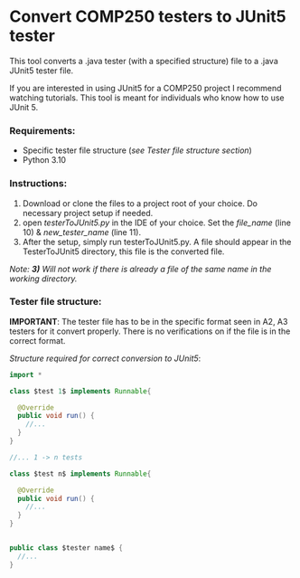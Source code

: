 # Convert COMP250 testers to JUnit5 tester

This tool converts a .java tester (with a specified structure) file to a .java JUnit5 tester file. 

If you are interested in using JUnit5 for a COMP250 project I recommend watching tutorials.
 This tool is meant for individuals who know how to use JUnit 5.

### Requirements:
- Specific tester file structure (*see Tester file structure section*)
- Python 3.10

### Instructions:
1) Download or clone the files to a project root of your choice. Do necessary project setup if needed.
2) open *testerToJUnit5.py* in the IDE of your choice. Set the *file_name* (line 10) & *new_tester_name* (line 11).
3) After the setup, simply run testerToJUnit5.py. A file should appear in the TesterToJUnit5 directory, this file is the converted file.

*Note: **3)** Will not work if there is already a file of the same name in the working directory.*

### Tester file structure:

**IMPORTANT**: The tester file has to be in the specific format seen in A2, A3 testers
 for it convert properly. There is no verifications on if the file is in the correct format.

*Structure required for correct conversion to JUnit5*:

``` java
import *

class $test 1$ implements Runnable{

  @Override
  public void run() {
    //...
  }
}

//... 1 -> n tests

class $test n$ implements Runnable{

  @Override
  public void run() {
    //...
  }
}


public class $tester name$ {
  //...
}
```